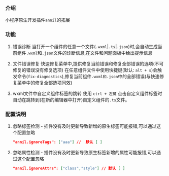 ### 介绍

小程序原生开发插件`annil`的拓展

### 功能

1. 错误诊断
   当打开一个组件的任意一个文件(`.wxml`|`.ts`|`.json`)时,会自动生成当前组件`.wxml`和`.json`文件的诊断信息,在文件和问题面板中给出提示信息

2. 文件错误修复
   快速修复菜单中,提供修复当前错误和修复全部错误的选项(不可修复的错误没有修复选项)
   在任意组件文件中使用快捷键(默认: `alt + s`)会触发命令(`fix-diagnostics`),修复当前组件`.wxml和.json`中的全部错误(与快速修复菜单中的修复全部选项同效)

3. wxml文件中自定义组件标签的跳转
   使用 `ctrl + 左键` 点击自定义组件标签时自动在跳转到(在新的编辑器中打开)自定义组件的`.ts`文件。

### 配置说明

1. 忽略标签检测 - 插件没有及时更新导致新增的原生标签可能报错,可以通过这个配置忽略
   ```json
   "annil.ignoreTags": ["aaa"] //  默认 [ ]
   ```
2. 忽略属性检测 - 插件没有及时更新导致原生标签新增的属性可能报错,可以通过这个配置忽略

   ```json
   "annil.ignoreAttrs": ["class","style"] // 默认 [ ]
   ```
